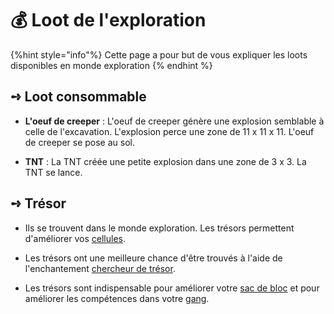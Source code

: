# 💰 Loot de l'exploration

{%hint style="info"%}
Cette page a pour but de vous expliquer les loots disponibles en monde exploration
{% endhint %}

## **➺** Loot consommable

* **L'oeuf de creeper** : L'oeuf de creeper génère une explosion semblable à celle de l'excavation. L'explosion perce une zone de  11 x 11 x 11. L'oeuf de creeper se pose au sol.

*  **TNT** : La TNT créée une petite explosion dans une zone de 3 x 3. La TNT se lance.

## **➺** Trésor

* Ils se trouvent dans le monde exploration. Les trésors permettent d'améliorer vos [cellules](cellules.md).

* Les trésors ont une meilleure chance d'être trouvés à l'aide de l'enchantement [chercheur de trésor](enchantement.md).

* Les trésors sont indispensable pour améliorer votre [sac de bloc](exploration_bag.md) et pour améliorer les compétences dans votre [gang](../gangs.md).
